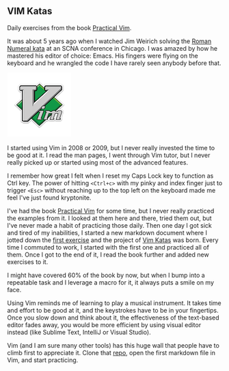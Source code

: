 ## VIM Katas

Daily exercises from the book [Practical Vim](https://pragprog.com/book/dnvim/practical-vim).

It was about 5 years ago when I watched Jim Weirich solving the [Roman Numeral kata](https://vimeo.com/33841375) at an SCNA conference in Chicago. I was amazed by how he mastered his editor of choice: Emacs. His fingers were flying on the keyboard and he wrangled the code I have rarely seen anybody before that.

![vim-screen](https://github.com/adomokos/climb_that_mountain/blob/master/resources/2016/10/vim_logo.png)

I started using Vim in 2008 or 2009, but I never really invested the time to be good at it. I read the man pages, I went through Vim tutor, but I never really picked up or started using most of the advanced features.

I remember how great I felt when I reset my Caps Lock key to function as Ctrl key. The power of hitting `<Ctrl+c>` with my pinky and index finger just to trigger `<Esc>` without reaching up to the top left on the keyboard made me feel I've just found kryptonite.

I've had the book [Practical Vim](http://pragprog.com/practical_vim) for some time, but I never really practiced the examples from it. I looked at them here and there, tried them out, but I've never made a habit of practicing those daily. Then one day I got sick and tired of my inabilities, I started a new markdown document where I jotted down the [first exercise](https://github.com/adomokos/Vim-Katas/blob/master/24_editing_tabular_data_with_visual_block_mode.md) and the project of [Vim Katas](http://www.github.com) was born. Every time I commuted to work, I started with the first one and practiced all of them. Once I got to the end of it, I read the book further and added new exercises to it.

I might have covered 60% of the book by now, but when I bump into a repeatable task and I leverage a macro for it, it always puts a smile on my face.

Using Vim reminds me of learning to play a musical instrument. It takes time and effort to be good at it, and the keystrokes have to be in your fingertips. Once you slow down and think about it, the effectiveness of the text-based editor fades away, you would be more efficient by using visual editor instead (like Sublime Text, IntelliJ or Visual Studio).

Vim (and I am sure many other tools) has this huge wall that people have to climb first to appreciate it. Clone that [repo](https://github.com/adomokos/Vim-Katas), open the first markdown file in Vim, and start practicing.
